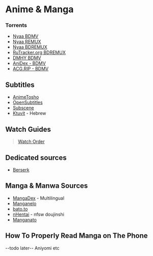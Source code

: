 # Anime & Manga

### Torrents

- [Nyaa BDMV](https://nyaa.si/?f=0&c=0_0&q=BDMV)
- [Nyaa REMUX](https://nyaa.si/?f=0&c=0_0&q=REMUX)
- [Nyaa BDREMUX](https://nyaa.si/?f=0&c=0_0&q=BDRemux)
- [RuTracker.org BDREMUX](https://rutracker.org/forum/tracker.php?f=1105&nm=BDRemux)
- [DMHY BDMV](https://share.dmhy.org/topics/list?keyword=BDMV)
- [AniDex - BDMV](https://anidex.info/?q=BDMV)
- [ACG.RIP - BDMV](https://acg.rip/?term=BDMV)

## Subtitles

- [AnimeTosho](https://animetosho.org/)
- [OpenSubtitles](https://www.opensubtitles.org/en/search/subs)
- [Subscene](https://subscene.com/)
- [Ktuvit](https://www.ktuvit.me/) - Hebrew

## Watch Guides

> [Watch Order](https://www.reddit.com/r/anime/wiki/watch_order/)

## Dedicated sources

- [Berserk](https://t.me/+V_AxSlMdlNs5Mzdk)

## Manga & Manwa Sources

- [MangaDex](https://mangadex.org/) - Multilingual
- [Manganelo](https://m.manganelo.com/wwww)
- [bato.to](https://bato.to/)
- [nHentai](https://nhentai.net) - nfsw doujinshi
- [Manganato](https://manganato.com/)

## How To Properly Read Manga on The Phone

--todo later--
Aniyomi etc
